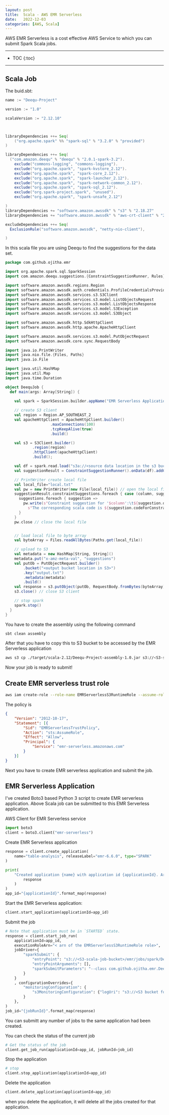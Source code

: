 ```yaml
---
layout: post
title:  Scala - AWS EMR Serverless
date:   2022-12-03
categories: [AWS, Scala]
---
```


AWS EMR Serverless is a cost effective AWS Service to which you can submit Spark Scala jobs.

<!--more-->

------

* TOC
{:toc}
------

## Scala Job

The buid.sbt:

```scala
name := "Deequ-Project"

version := "1.0"

scalaVersion := "2.12.10"



libraryDependencies ++= Seq(
    ("org.apache.spark" %% "spark-sql" % "3.2.0" % "provided")
)    

libraryDependencies ++= Seq(
  ("com.amazon.deequ" % "deequ" % "2.0.1-spark-3.2").
    exclude("commons-logging", "commons-logging").
    exclude("org.apache.spark", "spark-kvstore_2.12").
    exclude("org.apache.spark", "spark-core_2.12").
    exclude("org.apache.spark", "spark-launcher_2.12").
    exclude("org.apache.spark", "spark-network-common_2.12").
    exclude("org.apache.spark", "spark-sql_2.12").
    exclude("org.spark-project.spark", "unused").
    exclude("org.apache.spark", "spark-unsafe_2.12")

)
libraryDependencies += "software.amazon.awssdk" % "s3" % "2.18.27"
libraryDependencies += "software.amazon.awssdk" % "aws-crt-client" % "2.18.28-PREVIEW"

excludeDependencies ++= Seq(
  ExclusionRule("software.amazon.awssdk", "netty-nio-client"),

)
```

In this scala file you are using Deequ to find the suggestions for the data set.

```scala
package com.github.ojitha.emr

import org.apache.spark.sql.SparkSession
import com.amazon.deequ.suggestions.{ConstraintSuggestionRunner, Rules}

import software.amazon.awssdk.regions.Region
import software.amazon.awssdk.auth.credentials.ProfileCredentialsProvider
import software.amazon.awssdk.services.s3.S3Client
import software.amazon.awssdk.services.s3.model.ListObjectsRequest
import software.amazon.awssdk.services.s3.model.ListObjectsResponse
import software.amazon.awssdk.services.s3.model.S3Exception
import software.amazon.awssdk.services.s3.model.S3Object

import software.amazon.awssdk.http.SdkHttpClient
import software.amazon.awssdk.http.apache.ApacheHttpClient

import software.amazon.awssdk.services.s3.model.PutObjectRequest
import software.amazon.awssdk.core.sync.RequestBody

import java.io.PrintWriter
import java.nio.file.{Files, Paths}
import java.io.File

import java.util.HashMap
import java.util.Map
import java.time.Duration

object DeequJob {
  def main(args: Array[String]) {

    val spark = SparkSession.builder.appName("EMR Serverless Application").getOrCreate()
    
    // create S3 client
    val region = Region.AP_SOUTHEAST_2
    val apacheHttpClient = ApacheHttpClient.builder()
                    .maxConnections(100)
                    .tcpKeepAlive(true)
                    .build()

    val s3 = S3Client.builder()
            .region(region)
            .httpClient(apacheHttpClient)
            .build();

    val df = spark.read.load("s3a://<source data location in the s3 bucket>/")
    val suggestionResult = ConstraintSuggestionRunner().onData(df).addConstraintRules(Rules.DEFAULT).run()

    // PrintWriter create local file
    val local_file="local.txt"
    val pw = new PrintWriter(new File(local_file)) // open the local file
    suggestionResult.constraintSuggestions.foreach { case (column, suggestions) =>
      suggestions.foreach { suggestion =>
        pw.write(s"Constraint suggestion for '$column':\t${suggestion.description}\n" +
          s"The corresponding scala code is ${suggestion.codeForConstraint}\n")
      }
    }
    pw.close // close the local file


    // load local file to byte array
    val byteArray = Files.readAllBytes(Paths.get(local_file))

    // upload to S3
    val metadata = new HashMap[String, String]()
    metadata.put("x-amz-meta-val", "suggestions")
    val putOb = PutObjectRequest.builder()
        .bucket("<output bucket location in S3>")
        .key("output.txt")
        .metadata(metadata)
        .build()
    val response = s3.putObject(putOb, RequestBody.fromBytes(byteArray));
    s3.close() // close S3 client

    // stop spark
    spark.stop()
  }
}
```

You have to create the assembly using the following command

```bash
sbt clean assembly
```

After that you have to copy this to S3 bucket to be accessed by the EMR Serverless application

```bash
aws s3 cp ./target/scala-2.12/Deequ-Project-assembly-1.0.jar s3://<S3-scala-job-bucket>/emr/jobs/spark/
```

Now your job is ready to submit!

## Create EMR serverless trust role

```bash
aws iam create-role --role-name EMRServerlessS3RuntimeRole --assume-role-policy-document file://emr-serverless-trust-policy.json
```
The policy is 

```json
{
    "Version": "2012-10-17",
    "Statement": [{
        "Sid": "EMRServerlessTrustPolicy",
        "Action": "sts:AssumeRole",
        "Effect": "Allow",
        "Principal": {
            "Service": "emr-serverless.amazonaws.com"
        }
    }]
}
```

Next you have to create EMR serverless application and submit the job.

## EMR Serverless Application
I've created Boto3 based Python 3 script to create EMR serverless application. Above Scala job can be submitted to this EMR Serverless application.

AWS Client for EMR Serverless service

```python
import boto3
client = boto3.client("emr-serverless")
```

Create EMR Serverless application

```python
response = client.create_application(
    name="table-analysis", releaseLabel="emr-6.6.0", type="SPARK"
)

print(
    "Created application {name} with application id {applicationId}. Arn: {arn}".format_map(
        response
    )
)
app_id="{applicationId}".format_map(response)
```

Start the EMR Serverless application:

```python
client.start_application(applicationId=app_id)
```

Submit the job

```python
# Note that application must be in `STARTED` state.
response = client.start_job_run(
    applicationId=app_id,
    executionRoleArn="< arn of the EMRServerlessS3RuntimeRole role>",
    jobDriver={
        "sparkSubmit": {
            "entryPoint": "s3://<S3-scala-job-bucket>/emr/jobs/spark/Deequ-Project-assembly-1.0.jar",
            "entryPointArguments": [],
            "sparkSubmitParameters": "--class com.github.ojitha.emr.DeequJob --conf spark.executor.cores=1 --conf spark.executor.memory=4g --conf spark.driver.cores=1 --conf spark.driver.memory=4g --conf spark.executor.instances=1",
        }
    }
    , configurationOverrides={
        "monitoringConfiguration": {
            "s3MonitoringConfiguration": {"logUri": "s3://<S3 bucket for log data>/test/logs"}
        }
    },
)
job_id="{jobRunId}".format_map(response)
```

You can submitt any number of jobs to the same application had been created.

You can check the status of the current job

```python
# Get the status of the job
client.get_job_run(applicationId=app_id, jobRunId=job_id)
```

Stop the application

```python
# stop
client.stop_application(applicationId=app_id)
```

Delete the application

```python
client.delete_application(applicationId=app_id)
```

when you delete the application, it will delete all the jobs created for that application.


